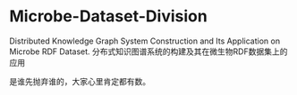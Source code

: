 # Microbe-Dataset-Division

Distributed Knowledge Graph System Construction and Its Application on Microbe RDF Dataset.
分布式知识图谱系统的构建及其在微生物RDF数据集上的应用

是谁先抛弃谁的，大家心里肯定都有数。

